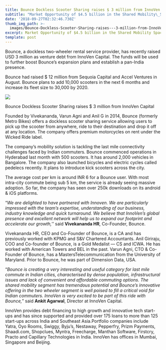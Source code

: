 ```yaml
---
title: Bounce Dockless Scooter Sharing raises $ 3 million from InnoVen Capital
subtitle: "Market Opportunity of $4.5 billion in the Shared Mobility\_Space"
date: '2018-09-27T02:32:46.730Z'
thumb_img_path: >-
  images/Bounce-Dockless-Scooter-Sharing-raises---3-million-from-InnoVen-Capital/1*ffs8w2nC2g4pibm0Sq4pEA.jpeg
excerpt: Market Opportunity of $4.5 billion in the Shared Mobility Space
template: post
---
```

Bounce, a dockless two-wheeler rental service provider, has recently raised USD 3 million as venture debt from InnoVen Capital. The funds will be used to further boost Bounce’s expansion plans and establish a pan-India presence.

Bounce had raised $ 12 million from Sequoia Capital and Accel Ventures in August. Bounce plans to add 10,000 scooters in the next 6 months and increase its fleet size to 30,000 by 2020.

![](/images/Bounce-Dockless-Scooter-Sharing-raises---3-million-from-InnoVen-Capital/1*ffs8w2nC2g4pibm0Sq4pEA.jpeg)

<figcaption>Bounce Dockless Scooter Sharing raises $ 3 million from InnoVen&nbsp;Capital</figcaption>

Founded by Vivekananda, Varun Agni and Anil G in 2014, Bounce (formerly Metro Bikes) offers a dockless scooter sharing service allowing users to pick up the scooter from anywhere, ride to their destination and drop it off at any location. The company offers premium motorcycles on rent under the Wicked Ride label.

The company’s mobility solution is tackling the last mile connectivity challenges faced by Indian commuters. Bounce commenced operations in Hyderabad last month with 500 scooters. It has around 2,000 vehicles in Bangalore. The company also launched bicycles and electric cycles called pedelecs recently. It plans to introduce kick scooters across the city.

The average cost per km is around INR 6 for a Bounce user. With most intra-city commute being sub 5 km, the service is already seeing massive adoption. So far, the company has seen over 250k downloads on its android & iOS platforms.

“*We are delighted to have partnered with Innoven. We are particularly impressed with the team’s expertise, understanding of our business, industry knowledge and quick turnaround. We believe that InnoVen’s global presence and excellent network will help us to expand our footprint and accelerate our growth,*’’ said **Vivekananda HR**, Co-Founder, Bounce.

Vivekananda HR, CEO and Co-Founder of Bounce, is a CA and has previously worked with KPMG and S&V Chartered Accountants. Anil Giriraju, COO and Co-founder of Bounce, is a Gold Medalist — CS and ICWA. He has worked with American Towers and BEL in the past. Varun Agni, CTO & Co-Founder of Bounce, has a MastersTelecommunication from the University of Maryland. Prior to Bounce, he was part of Dimension Data, USA.

“*Bounce is creating a very interesting and useful category for last mile commute in Indian cities, characterised by dense population, infrastructural issues and lack of convenient and affordable commuting options. The shared mobility segment has tremendous potential and Bounce’s innovative offering in the two wheeler segment is well poised to fill a critical void for Indian commuters. InnoVen is very excited to be part of this ride with Bounce,*” said **Ankit Agarwal**, Director at InnoVen Capital.

InnoVen provides debt financing to high growth and innovative tech start-ups and has since supported and provided over 175 loans to more than 125 start-ups across India and Southeast Asia.Portfolio companies include Yatra, Oyo Rooms, Swiggy, Byju’s, Nestaway, Pepperfry, Prizm Payments, Shaadi.com, Shopclues, Myntra, Freecharge, Manthan Software, Firstcry, Practo and Capillary Technologies in India. InnoVen has offices in Mumbai, Singapore and Beijing.
